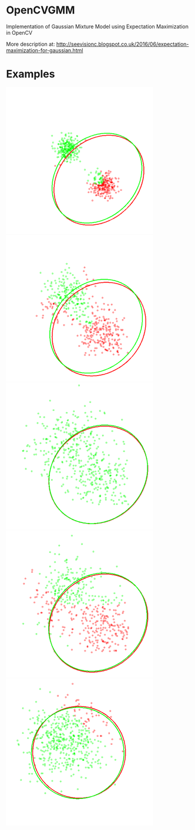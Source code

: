 # OpenCVGMM
Implementation of Gaussian Mixture Model using Expectation Maximization in OpenCV

More description at: http://seevisionc.blogspot.co.uk/2016/06/expectation-maximization-for-gaussian.html

Examples
========
<img src="https://raw.githubusercontent.com/devkicks/OpenCVGMM/master/OpenCVGMM/output/6/imageGif.gif" alt="Color Image" width="400"/>
<img src="https://raw.githubusercontent.com/devkicks/OpenCVGMM/master/OpenCVGMM/output/2/imageGif.gif" alt="Color Image" width="400"/>
<img src="https://raw.githubusercontent.com/devkicks/OpenCVGMM/master/OpenCVGMM/output/3/imageGif.gif" alt="Color Image" width="400"/>
<img src="https://raw.githubusercontent.com/devkicks/OpenCVGMM/master/OpenCVGMM/output/1/imageGif.gif" alt="Color Image" width="400"/>
<img src="https://raw.githubusercontent.com/devkicks/OpenCVGMM/master/OpenCVGMM/output/7/imageGif.gif" alt="Color Image" width="400"/>
